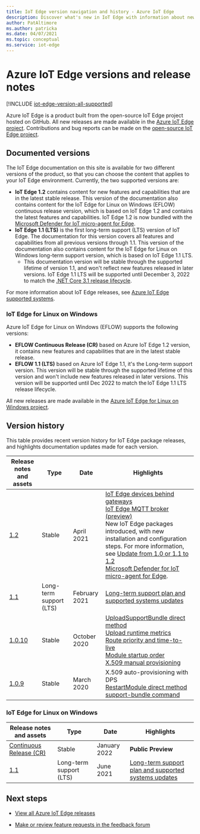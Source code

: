 ```yaml
---
title: IoT Edge version navigation and history - Azure IoT Edge
description: Discover what's new in IoT Edge with information about new features and capabilities in the latest releases.
author: PatAltimore
ms.author: patricka
ms.date: 04/07/2021
ms.topic: conceptual
ms.service: iot-edge
---
```


# Azure IoT Edge versions and release notes

[!INCLUDE [iot-edge-version-all-supported](../../includes/iot-edge-version-all-supported.md)]

Azure IoT Edge is a product built from the open-source IoT Edge project hosted on GitHub. All new releases are made available in the [Azure IoT Edge project](https://github.com/Azure/azure-iotedge). Contributions and bug reports can be made on the [open-source IoT Edge project](https://github.com/Azure/iotedge).

## Documented versions

The IoT Edge documentation on this site is available for two different versions of the product, so that you can choose the content that applies to your IoT Edge environment. Currently, the two supported versions are:

* **IoT Edge 1.2** contains content for new features and capabilities that are in the latest stable release. This version of the documentation also contains content for the IoT Edge for Linux on Windows (EFLOW) continuous release version, which is based on IoT Edge 1.2 and contains the latest features and capabilities. IoT Edge 1.2 is now bundled with the [Microsoft Defender for IoT micro-agent for Edge](/azure/defender-for-iot/device-builders/overview).
* **IoT Edge 1.1 (LTS)** is the first long-term support (LTS) version of IoT Edge. The documentation for this version covers all features and capabilities from all previous versions through 1.1. This version of the documentation also contains content for the IoT Edge for Linux on Windows long-term support version, which is based on IoT Edge 1.1 LTS.
  * This documentation version will be stable through the supported lifetime of version 1.1, and won't reflect new features released in later versions. IoT Edge 1.1 LTS will be supported until December 3, 2022 to match the [.NET Core 3.1 release lifecycle](https://dotnet.microsoft.com/platform/support/policy/dotnet-core).

For more information about IoT Edge releases, see [Azure IoT Edge supported systems](support.md).

### IoT Edge for Linux on Windows 
Azure IoT Edge for Linux on Windows (EFLOW) supports the following versions:
* **EFLOW Continuous Release (CR)** based on Azure IoT Edge 1.2 version, it contains new features and capabilities that are in the latest stable release. 
* **EFLOW 1.1 (LTS)** based on Azure IoT Edge 1.1, it's the Long-term support version. This version will be stable through the supported lifetime of this version and won't include new features released in later versions. This version will be supported until Dec 2022 to match the IoT Edge 1.1 LTS release lifecycle.  

All new releases are made available in the [Azure IoT Edge for Linux on Windows project](https://github.com/Azure/iotedge-eflow).

## Version history

This table provides recent version history for IoT Edge package releases, and highlights documentation updates made for each version.

| Release notes and assets | Type | Date | Highlights |
| ------------------------ | ---- | ---- | ---------- |
| [1.2](https://github.com/Azure/azure-iotedge/releases/tag/1.2.0) | Stable | April 2021 | [IoT Edge devices behind gateways](how-to-connect-downstream-iot-edge-device.md?view=iotedge-2020-11&preserve-view=true)<br>[IoT Edge MQTT broker (preview)](how-to-publish-subscribe.md?view=iotedge-2020-11&preserve-view=true)<br>New IoT Edge packages introduced, with new installation and configuration steps. For more information, see [Update from 1.0 or 1.1 to 1.2](how-to-update-iot-edge.md#special-case-update-from-10-or-11-to-12)<br>[Microsoft Defender for IoT micro-agent for Edge](../articles/defender-for-iot/device-builders/overview.md).
| [1.1](https://github.com/Azure/azure-iotedge/releases/tag/1.1.0) | Long-term support (LTS) | February 2021 | [Long-term support plan and supported systems updates](support.md) |
| [1.0.10](https://github.com/Azure/azure-iotedge/releases/tag/1.0.10) | Stable | October 2020 | [UploadSupportBundle direct method](how-to-retrieve-iot-edge-logs.md#upload-support-bundle-diagnostics)<br>[Upload runtime metrics](how-to-access-built-in-metrics.md)<br>[Route priority and time-to-live](module-composition.md#priority-and-time-to-live)<br>[Module startup order](module-composition.md#configure-modules)<br>[X.509 manual provisioning](how-to-provision-single-device-linux-x509.md) |
| [1.0.9](https://github.com/Azure/azure-iotedge/releases/tag/1.0.9) | Stable | March 2020 | X.509 auto-provisioning with DPS<br>[RestartModule direct method](how-to-edgeagent-direct-method.md#restart-module)<br>[support-bundle command](troubleshoot.md#gather-debug-information-with-support-bundle-command) |


### IoT Edge for Linux on Windows 
| Release notes and assets | Type | Date | Highlights |
| ------------------------ | ---- | ---- | ---------- |
| [Continuous Release (CR)](https://github.com/Azure/iotedge-eflow/releases/tag/1.2.7.07022) | Stable | January 2022 | **Public Preview** |
| [1.1](https://github.com/Azure/iotedge-eflow/releases/tag/1.1.2106.0) | Long-term support (LTS) | June 2021 | [Long-term support plan and supported systems updates](support.md) |

## Next steps

* [View all Azure IoT Edge releases](https://github.com/Azure/azure-iotedge/releases)

* [Make or review feature requests in the feedback forum](https://feedback.azure.com/d365community/forum/0e2fff5d-f524-ec11-b6e6-000d3a4f0da0)
